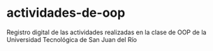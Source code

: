 # actividades-de-oop
Registro digital de las actividades realizadas en la clase de OOP de la Universidad Tecnológica de San Juan del Río
